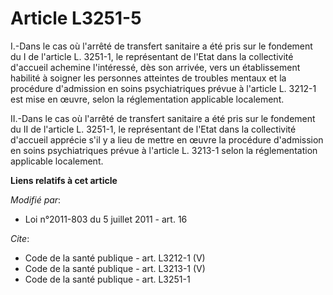 # Article L3251-5

I.-Dans le cas où l'arrêté de transfert sanitaire a été pris sur le fondement du I de l'article L. 3251-1, le représentant de
l'Etat dans la collectivité d'accueil achemine l'intéressé, dès son arrivée, vers un établissement habilité à soigner les
personnes atteintes de troubles mentaux et la procédure d'admission en soins psychiatriques prévue à l'article L. 3212-1 est
mise en œuvre, selon la réglementation applicable localement. 

II.-Dans le cas où l'arrêté de transfert sanitaire a été pris sur le fondement du II de l'article L. 3251-1, le représentant
de l'Etat dans la collectivité d'accueil apprécie s'il y a lieu de mettre en œuvre la procédure d'admission en soins
psychiatriques prévue à l'article L. 3213-1 selon la réglementation applicable localement.

**Liens relatifs à cet article**

_Modifié par_:

  - Loi n°2011-803 du 5 juillet 2011 - art. 16

_Cite_:

  - Code de la santé publique - art. L3212-1 (V)
  - Code de la santé publique - art. L3213-1 (V)
  - Code de la santé publique - art. L3251-1
